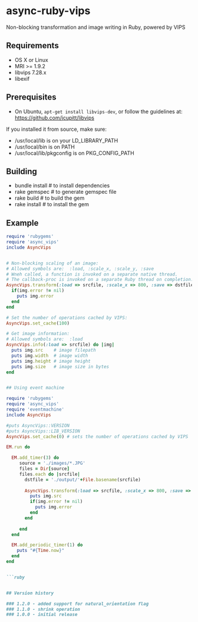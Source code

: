 async-ruby-vips
===============

Non-blocking transformation and image writing in Ruby, powered by VIPS

## Requirements

  * OS X or Linux
  * MRI >= 1.9.2
  * libvips 7.28.x
  * libexif

## Prerequisites
  * On Ubuntu, `apt-get install libvips-dev`, or follow the guidelines at: https://github.com/jcupitt/libvips

If you installed it from source, make sure:
  * /usr/local/lib is on your LD_LIBRARY_PATH
  * /usr/local/bin is on PATH
  * /usr/local/lib/pkgconfig is on PKG_CONFIG_PATH


## Building
  * bundle install # to install dependencies
  * rake gemspec # to generate gemspec file
  * rake build # to build the gem
  * rake install # to install the gem

## Example

```ruby
require 'rubygems'
require 'async_vips'
include AsyncVips


# Non-blocking scaling of an image:
# Allowed symbols are:  :load, :scale_x, :scale_y, :save
# Wneh called, a function is invoked on a separate native thread. 
# The callback-proc is invoked on a separate Ruby thread on completion.
AsyncVips.transform(:load => srcfile, :scale_x => 800, :save => dstfile) do |img|
  if(img.error != nil)
    puts img.error
  end
end

# Set the number of operations cached by VIPS: 
AsyncVips.set_cache(100)

# Get image information:
# Allowed symbols are:  :load
AsyncVips.info(:load => srcfile) do |img|
  puts img.src    # image filepath
  puts img.width  # image width
  puts img.height # image height
  puts img.size   # image size in bytes
end


## Using event machine

require 'rubygems'
require 'async_vips'
require 'eventmachine'
include AsyncVips

#puts AsyncVips::VERSION
#puts AsyncVips::LIB_VERSION
AsyncVips.set_cache(0) # sets the number of operations cached by VIPS

EM.run do

  EM.add_timer(3) do
     source = './images/*.JPG'
     files = Dir[source]
     files.each do |srcfile|
       dstfile = './output/'+File.basename(srcfile)
       
       AsyncVips.transform(:load => srcfile, :scale_x => 800, :save => dstfile) do |img|
         puts img.src
         if(img.error != nil)
           puts img.error
         end                 
       end
        
     end
  end

  EM.add_periodic_timer(1) do
    puts "#{Time.now}"
  end
end


```ruby


## Version history

### 1.2.0 - added support for natural_orientation flag
### 1.1.0 - shrink operation
### 1.0.0 - initial release

